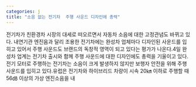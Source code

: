 ```yaml
---
categories: j
title: "소음 없는 전기차  주행 사운드 디자인에 총력"
---
```

전기차가 친환경차 시장의 대세로 떠오르면서 자동차 소음에 대한 고정관념도 바뀌고 있다. 내연기관 엔진음과 달리 조용한 전기차에는 완성차 업체마다 디자인된 사운드를 입히고 있어서 주행 사운드도 브랜드의 독창적 영역이 되고 있다는 평가가 나온다.4일 완성차 업계는 전기차 출시와 함께 주행 사운드에 대한 디자인에도 총력을 기울이고 있다. 전기 모터로 주행하는 전기차는 소음이 크게 발생하지 않지만 보행자 안전을 위해 주행 사운드를 입히고 있다.유럽은 전기차와 하이브리드 차량이 시속 20㎞ 이하로 주행할 때 56㏈ 이상의 가상 엔진소음을 내